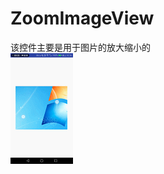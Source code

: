 # ZoomImageView
该控件主要是用于图片的放大缩小的<br>
![image](https://github.com/XIAIBIANCHENG/ZoomImageView/blob/master/screenhot/screenhot_1.gif)